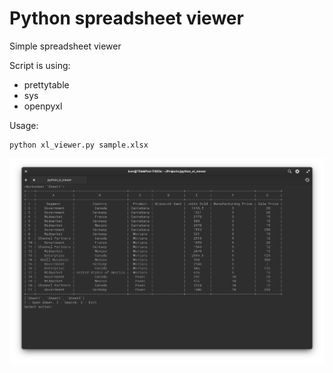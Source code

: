 # Python spreadsheet viewer

Simple spreadsheet viewer

Script is using:
* prettytable
* sys
* openpyxl

Usage:
~~~~
python xl_viewer.py sample.xlsx
~~~~
  

![Alt text](/screenshot.png?raw=true)
